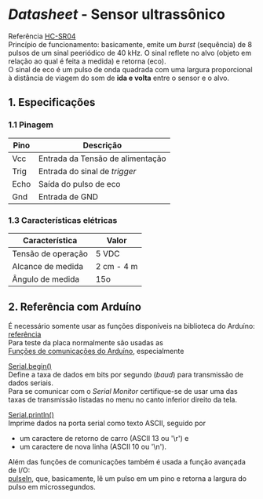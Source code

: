 # *Datasheet* - Sensor ultrassônico
Referência [HC-SR04](https://d229kd5ey79jzj.cloudfront.net/620/HCSR04.pdf)  
Princípio de funcionamento: basicamente, emite um *burst* (sequência) de 8 pulsos de um sinal peeriódico de 40 kHz.
O sinal reflete no alvo (objeto em relação ao qual é feita a medida) e retorna (eco).  
O sinal de eco é um pulso de onda quadrada com uma largura proporcional à distância de viagem do som de **ida e volta** entre o sensor e o alvo.

## 1. Especificações

### 1.1 Pinagem
| Pino | Descrição |
| - | - |
| Vcc | Entrada da Tensão de alimentação |
| Trig | Entrada do sinal de *trigger* | 
| Echo | Saída do pulso de eco | 
| Gnd | Entrada de GND | 

### 1.3 Características elétricas
| Característica | Valor |
| - | - |
| Tensão de operação | 5 VDC |
| Alcance de medida | 2 cm - 4 m | 
| Ângulo de medida | 15o | 

## 2. Referência com Arduíno
É necessário somente usar as funções disponíveis na biblioteca do Arduíno: [referência](https://www.arduino.cc/reference/en/)  
Para teste da placa normalmente são usadas as  
[Funções de comunicações do Arduíno](https://www.arduino.cc/reference/en/language/functions/communication/serial/), especialmente  

[Serial.begin()](https://www.arduino.cc/reference/en/language/functions/communication/serial/begin/)  
Define a taxa de dados em bits por segundo (*baud*) para transmissão de dados seriais.  
Para se comunicar com o *Serial Monitor* certifique-se de usar uma das taxas de transmissão listadas no menu no canto inferior direito da tela.  

[Serial.println()](https://www.arduino.cc/reference/en/language/functions/communication/serial/println/)  
Imprime dados na porta serial como texto ASCII, seguido por   
- um caractere de retorno de carro (ASCII 13 ou '\r') e
- um caractere de nova linha (ASCII 10 ou '\n').  

Além das funções de comunicações também é usada a função avançada de I/O:  
[pulseIn](https://www.arduino.cc/reference/en/language/functions/advanced-io/pulsein/), que, 
basicamente, lê um pulso em um pino e retorna a largura do pulso em microssegundos.

